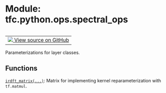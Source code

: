 <div itemscope itemtype="http://developers.google.com/ReferenceObject">
<meta itemprop="name" content="tfc.python.ops.spectral_ops" />
<meta itemprop="path" content="Stable" />
</div>

# Module: tfc.python.ops.spectral_ops


<table class="tfo-notebook-buttons tfo-api" align="left">

<td>
  <a target="_blank" href="https://github.com/tensorflow/compression/tree/master/tensorflow_compression/python/ops/spectral_ops.py">
    <img src="https://www.tensorflow.org/images/GitHub-Mark-32px.png" />
    View source on GitHub
  </a>
</td></table>



Parameterizations for layer classes.

<!-- Placeholder for "Used in" -->


## Functions

[`irdft_matrix(...)`](../../../tfc/irdft_matrix.md): Matrix for implementing kernel reparameterization with `tf.matmul`.

